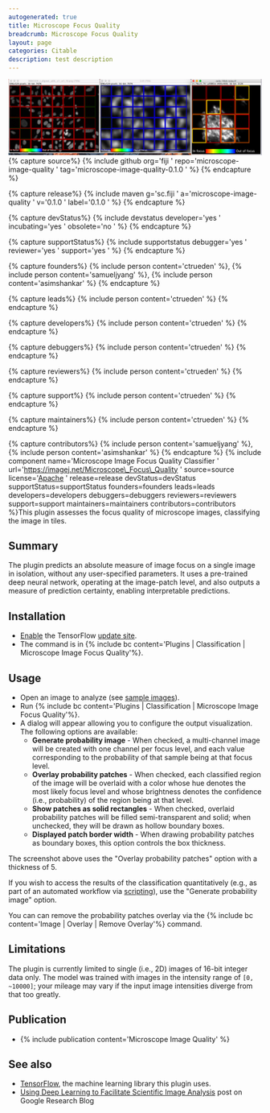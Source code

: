 ```yaml
---
autogenerated: true
title: Microscope Focus Quality
breadcrumb: Microscope Focus Quality
layout: page
categories: Citable
description: test description
---
```


<img src="/images/pages/Mifqc.png" width="900"/> 
{% capture source%}
{% include github org='fiji ' repo='microscope-image-quality ' tag='microscope-image-quality-0.1.0 ' %}
{% endcapture %}

{% capture release%}
{% include maven g='sc.fiji ' a='microscope-image-quality ' v='0.1.0 ' label='0.1.0 ' %}
{% endcapture %}

{% capture devStatus%}
{% include devstatus developer='yes ' incubating='yes ' obsolete='no ' %}
{% endcapture %}

{% capture supportStatus%}
{% include supportstatus debugger='yes ' reviewer='yes ' support='yes ' %}
{% endcapture %}

{% capture founders%}
{% include person content='ctrueden' %}, {% include person content='samueljyang' %}, {% include person content='asimshankar' %}
{% endcapture %}

{% capture leads%}
{% include person content='ctrueden' %}
{% endcapture %}

{% capture developers%}
{% include person content='ctrueden' %}
{% endcapture %}

{% capture debuggers%}
{% include person content='ctrueden' %}
{% endcapture %}

{% capture reviewers%}
{% include person content='ctrueden' %}
{% endcapture %}

{% capture support%}
{% include person content='ctrueden' %}
{% endcapture %}

{% capture maintainers%}
{% include person content='ctrueden' %}
{% endcapture %}

{% capture contributors%}
{% include person content='samueljyang' %}, {% include person content='asimshankar' %}
{% endcapture %}
{% include component name='Microscope Image Focus Quality Classifier ' url='https://imagej.net/Microscope\_Focus\_Quality ' source=source license='[Apache](Apache "wikilink") ' release=release devStatus=devStatus supportStatus=supportStatus founders=founders leads=leads developers=developers debuggers=debuggers reviewers=reviewers support=support maintainers=maintainers contributors=contributors %}This plugin assesses the focus quality of microscope images, classifying the image in tiles.

## Summary

The plugin predicts an absolute measure of image focus on a single image in isolation, without any user-specified parameters. It uses a pre-trained deep neural network, operating at the image-patch level, and also outputs a measure of prediction certainty, enabling interpretable predictions.

## Installation

  - [Enable](Following_an_update_site "wikilink") the TensorFlow [update site](update_site "wikilink").
  - The command is in {% include bc content='Plugins | Classification | Microscope Image Focus Quality'%}.

## Usage

  - Open an image to analyze (see [sample images](https://storage.googleapis.com/microscope-image-quality/static/fiji_plugin_test_images.zip)).
  - Run {% include bc content='Plugins | Classification | Microscope Image Focus Quality'%}.
  - A dialog will appear allowing you to configure the output visualization. The following options are available:
      - **Generate probability image** - When checked, a multi-channel image will be created with one channel per focus level, and each value corresponding to the probability of that sample being at that focus level.
      - **Overlay probability patches** - When checked, each classified region of the image will be overlaid with a color whose hue denotes the most likely focus level and whose brightness denotes the confidence (i.e., probability) of the region being at that level.
      - **Show patches as solid rectangles** - When checked, overlaid probability patches will be filled semi-transparent and solid; when unchecked, they will be drawn as hollow boundary boxes.
      - **Displayed patch border width** - When drawing probability patches as boundary boxes, this option controls the box thickness.

The screenshot above uses the "Overlay probability patches" option with a thickness of 5.

If you wish to access the results of the classification quantitatively (e.g., as part of an automated workflow via [scripting](scripting "wikilink")), use the "Generate probability image" option.

You can can remove the probability patches overlay via the {% include bc content='Image | Overlay | Remove Overlay'%} command.

## Limitations

The plugin is currently limited to single (i.e., 2D) images of 16-bit integer data only. The model was trained with images in the intensity range of `[0, ~10000]`; your mileage may vary if the input image intensities diverge from that too greatly.

## Publication

  - {% include publication content='Microscope Image Quality' %}

## See also

  - [TensorFlow](TensorFlow "wikilink"), the machine learning library this plugin uses.
  - [Using Deep Learning to Facilitate Scientific Image Analysis](https://research.googleblog.com/2018/03/using-deep-learning-to-facilitate.html) post on Google Research Blog


